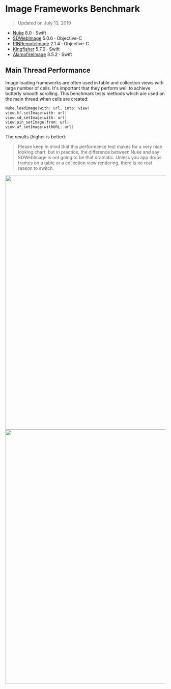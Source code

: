 # Image Frameworks Benchmark

> Updated on July 13, 2019

- [Nuke](https://github.com/kean/Nuke) 8.0 · Swift
- [SDWebImage](https://github.com/rs/SDWebImage) 5.0.6 · Objective-C
- [PINRemoteImage](https://github.com/pinterest/PINRemoteImage) 2.1.4 · Objective-C
- [Kingfisher](https://github.com/onevcat/Kingfisher) 5.7.0 · Swift
- [AlamofireImage](https://github.com/Alamofire/AlamofireImage) 3.5.2 · Swift

## Main Thread Performance

Image loading frameworks are often used in table and collection views with large number of cells. It's important that they perform well to achieve butterly smooth scrolling. This benchmark tests methods which are used on the main thread when cells are created:

```swift
Nuke.loadImage(with: url, into: view)
view.kf.setImage(with: url)
view.sd_setImage(with: url)
view.pin_setImage(from: url)
view.af_setImage(withURL: url)
```

The results (higher is better):

> Please keep in mind that this performance test makes for a very nice looking chart, but in practice, the difference between Nuke and say SDWebImage is not going to be that dramatic. Unless you app drops frames on a table or a collection view rendering, there is no real reason to switch.

<img src="https://user-images.githubusercontent.com/1567433/61174515-92a33d00-a5a1-11e9-839f-c2a1a1237f52.png" width="800"/>
<img src="https://user-images.githubusercontent.com/1567433/61174516-92a33d00-a5a1-11e9-8915-55cf9ba519a2.png" width="800"/>

